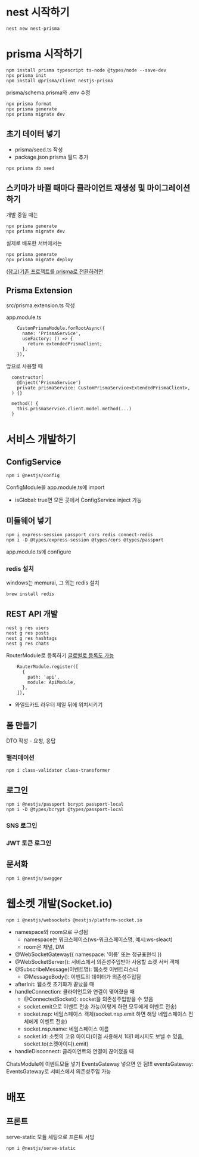 # nest 시작하기
```
nest new nest-prisma
```

# prisma 시작하기
```
npm install prisma typescript ts-node @types/node --save-dev
npx prisma init
npm install @prisma/client nestjs-prisma
```
prisma/schema.prisma와 .env 수정
```
npx prisma format
npx prisma generate
npx prisma migrate dev
```

## 초기 데이터 넣기
- prisma/seed.ts 작성
- package.json prisma 필드 추가
```
npx prisma db seed
```

## 스키마가 바뀔 때마다 클라이언트 재생성 및 마이그레이션 하기

개발 중일 때는
```
npx prisma generate
npx prisma migrate dev
```

실제로 배포한 서버에서는
```
npx prisma generate
npx prisma migrate deploy
```

[(참고)기존 프로젝트를 prisma로 전환하려면](https://www.prisma.io/docs/getting-started/setup-prisma/add-to-existing-project)

## Prisma Extension
src/prisma.extension.ts 작성

app.module.ts
```
    CustomPrismaModule.forRootAsync({
      name: 'PrismaService',
      useFactory: () => {
        return extendedPrismaClient;
      },
    }),
```

앞으로 사용할 때
```
  constructor(
    @Inject('PrismaService')
    private prismaService: CustomPrismaService<ExtendedPrismaClient>,
  ) {}
  
  method() {
    this.prismaService.client.model.method(...)
  }
```
# 서비스 개발하기
## ConfigService
```
npm i @nestjs/config
```
ConfigModule을 app.module.ts에 import
- isGlobal: true면 모든 곳에서 ConfigService inject 가능
## 미들웨어 넣기
```
npm i express-session passport cors redis connect-redis
npm i -D @types/express-session @types/cors @types/passport
```
app.module.ts에 configure

### redis 설치
windows는 memurai, 그 외는 redis 설치
```
brew install redis
```
## REST API 개발
```
nest g res users
nest g res posts
nest g res hashtags
nest g res chats
```
RouterModule로 등록하기
[글로벌로 등록도 가능](https://docs.nestjs.com/faq/global-prefix)
```
    RouterModule.register([
      {
        path: 'api',
        module: ApiModule,
      },
    ]),
```

- 와일드카드 라우터 제일 뒤에 위치시키기

## 폼 만들기
DTO 작성 - 요청, 응답

### 밸리데이션
```
npm i class-validator class-transformer
```

## 로그인
```
npm i @nestjs/passport bcrypt passport-local
npm i -D @types/bcrypt @types/passport-local
```

### SNS 로그인
### JWT 토큰 로그인

## 문서화
```
npm i @nestjs/swagger
```

# 웹소켓 개발(Socket.io)
```
npm i @nestjs/websockets @nestjs/platform-socket.io
```

- namespace와 room으로 구성됨
    - namespace는 워크스페이스(ws-워크스페이스명, 예시:ws-sleact)
    - room은 채널, DM
- @WebSocketGateway({ namespace: '이름' 또는 정규표현식 })
- @WebSocketServer(): 서비스에서 의존성주입받아 사용할 소켓 서버 객체
- @SubscribeMessage(이벤트명): 웹소켓 이벤트리스너
    - @MessageBody(): 이벤트의 데이터가 의존성주입됨
- afterInit: 웹소켓 초기화가 끝났을 때
- handleConnection: 클라이언트와 연결이 맺어졌을 때
    - @ConnectedSocket(): socket을 의존성주입받을 수 있음
    - socket.emit으로 이벤트 전송 가능(이렇게 하면 모두에게 이벤트 전송)
    - socket.nsp: 네임스페이스 객체(socket.nsp.emit 하면 해당 네임스페이스 전체에게 이벤트 전송)
    - socket.nsp.name: 네임스페이스 이름
    - socket.id: 소켓의 고유 아이디(이걸 사용해서 1대1 메시지도 보낼 수 있음, socket.to(소켓아이디).emit)
- handleDisconnect: 클라이언트와 연결이 끊어졌을 때

ChatsModule에 이벤트모듈 넣기
EventsGateway 넣으면 안 됨!!!
eventsGateway: EventsGateway로 서비스에서 의존성주입 가능

# 배포
## 프론트
serve-static 모듈 세팅으로 프론트 서빙
```
npm i @nestjs/serve-static
```
